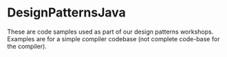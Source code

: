 # DesignPatternsJava
These are code samples used as part of our design patterns workshops. Examples are for a simple compiler codebase (not complete code-base for the compiler). 
